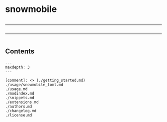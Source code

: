 # snowmobile
```{include} /badges.md
```
----
```{include} /description.md
```
----
```{include} /getting_started.md
```

## Contents
```{toctree}
---
maxdepth: 3
---

[comment]: <> (./getting_started.md)
./usage/snowmobile_toml.md
./usage.md
./modindex.md
./snippets.md
./extensions.md
./authors.md
./changelog.md
./license.md
```

